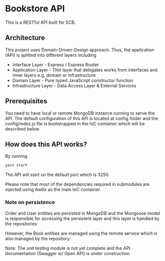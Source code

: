 # Bookstore API
This is a RESTful API built for SCB.

## Architecture
This project uses Domain-Driven-Design approach. Thus, the application (API) is splitted into different layers including

- Interface Layer - Express / Express Router
- Application Layer - Thin layer that delegates works from interfaces and inner layers e.g. domain or infrastructure
- Domain Layer - Pure typed JavaScript constructor function
- Infrastructure Layer - Data Access Layer & External Services

## Prerequisites
You need to have local or remote MongoDB instance running to serve the API. The
default configuration of this API is located at config folder and the config/index.js
file is bootstrapped in the IoC container which will be described below

## How does this API works?
By running

```bash
yarn start
```

The API will start on the default port which is 3250.

Please note that most of the dependencies required in submodules are injected using Awilix as the main IoC container.

### Note on persistence
Order and User entities are persisted in MongoDB and the Mongoose model is responsible for accessing the persistent layer and this layer is handled by the repositories

However, the Book entities are managed using the remote service which is also managed by the repository.

Note: The unit testing module is not yet complete and the API documentation (Swagger w/ Open API) is under construction